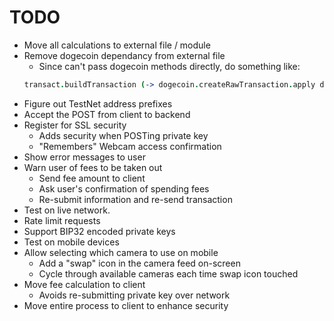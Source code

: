 # TODO

* Move all calculations to external file / module
* Remove dogecoin dependancy from external file
  * Since can't pass dogecoin methods directly, do something like:
  ```coffeescript
  transact.buildTransaction (-> dogecoin.createRawTransaction.apply dogecoin, arguments), inputs, to, next
  ```
* Figure out TestNet address prefixes
* Accept the POST from client to backend
* Register for SSL security
  * Adds security when POSTing private key
  * "Remembers" Webcam access confirmation
* Show error messages to user
* Warn user of fees to be taken out
  * Send fee amount to client
  * Ask user's confirmation of spending fees
  * Re-submit information and re-send transaction
* Test on live network.
* Rate limit requests
* Support BIP32 encoded private keys
* Test on mobile devices
* Allow selecting which camera to use on mobile
  * Add a "swap" icon in the camera feed on-screen
  * Cycle through available cameras each time swap icon touched
* Move fee calculation to client
  * Avoids re-submitting private key over network
* Move entire process to client to enhance security
